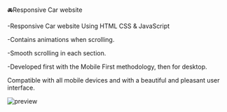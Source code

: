 🚘Responsive Car website

-Responsive Car website Using HTML CSS & JavaScript

-Contains animations when scrolling.

-Smooth scrolling in each section.

-Developed first with the Mobile First methodology, then for desktop.

Compatible with all mobile devices and with a beautiful and pleasant user interface.

![preview](https://github.com/kashvi666/Responsive-Car-Rental-Website/assets/142961362/5f0e896f-8b77-4103-9145-9ad3115f59c8)
